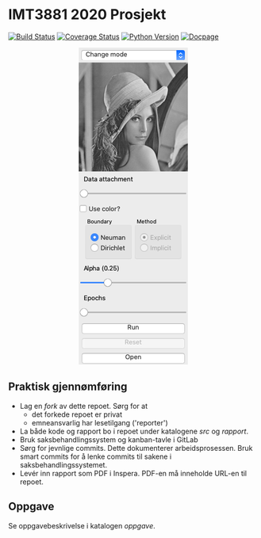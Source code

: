 # IMT3881 2020 Prosjekt

[![Build Status](https://travis-ci.com/2xic/vitprog-prosjekt.svg?token=vVVuYFCatTDiKBZ8eAMA&branch=Brage)](https://travis-ci.com/2xic/vitprog-prosjekt/)
[![Coverage Status](https://coveralls.io/repos/github/2xic/vitprog-prosjekt/badge.svg?branch=Brage&t=HoNjAi)](https://coveralls.io/github/2xic/vitprog-prosjekt?branch=Brage)
[![Python Version](https://img.shields.io/badge/python-v3.7-blue)](https://img.shields.io/badge/python-v3.7-blue)
[![Docpage](https://img.shields.io/badge/docpage--green)](https://2xic.github.io/vitprog-prosjekt/)

<p align="center">
	<img src="readme/hello.png" />
</p>

## Praktisk gjennømføring
* Lag en _fork_ av dette repoet. Sørg for at
    - det forkede repoet er privat
	- emneansvarlig har lesetilgang ('reporter')
* La både kode og rapport bo i repoet under katalogene _src_ og
  _rapport_.
* Bruk saksbehandlingssystem og kanban-tavle i GitLab
* Sørg for jevnlige commits. Dette dokumenterer arbeidsprosessen. Bruk smart commits for å lenke commits til sakene i saksbehandlingssystemet.
* Levér inn rapport som PDF i Inspera. PDF-en må inneholde URL-en
  til repoet.

## Oppgave

Se oppgavebeskrivelse i katalogen _oppgave_.
